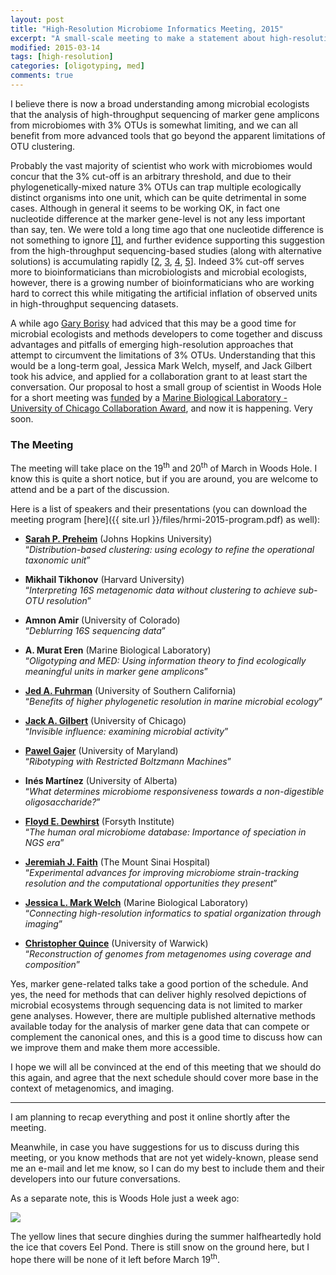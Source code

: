 ```yaml
---
layout: post
title: "High-Resolution Microbiome Informatics Meeting, 2015"
excerpt: "A small-scale meeting to make a statement about high-resolution."
modified: 2015-03-14 
tags: [high-resolution]
categories: [oligotyping, med]
comments: true
---
```


I believe there is now a broad understanding among microbial ecologists that the analysis of high-throughput sequencing of marker gene amplicons from microbiomes with 3% OTUs is somewhat limiting, and we can all benefit from more advanced tools that go beyond the apparent limitations of OTU clustering.

Probably the vast majority of scientist who work with microbiomes would concur that the 3% cut-off is an arbitrary threshold, and due to their phylogenetically-mixed nature 3% OTUs can trap multiple ecologically distinct organisms into one unit, which can be quite detrimental in some cases. Although in general it seems to be working OK, in fact one nucleotide difference at the marker gene-level is not any less important than say, ten. We were told a long time ago that one nucleotide difference is not something to ignore [[1]](http://mmbr.asm.org/content/62/4/1353.full), and further evidence supporting this suggestion from the high-throughput sequencing-based studies (along with alternative solutions) is accumulating rapidly [[2](http://onlinelibrary.wiley.com/doi/10.1111/2041-210X.12114/full), [3](http://www.pnas.org/content/111/28/E2875.full), [4](http://www.nature.com/ismej/journal/v9/n1/full/ismej2014117a.html), [5](http://www.nature.com/ismej/journal/vaop/ncurrent/full/ismej2014195a.html)]. Indeed 3% cut-off serves more to bioinformaticians than microbiologists and microbial ecologists, however, there is a growing number of bioinformaticians who are working hard to correct this while mitigating the artificial inflation of observed units in high-throughput sequencing datasets.

A while ago [Gary Borisy](http://forsyth.org/person/scientist/gary-borisy) had adviced that this may be a good time for microbial ecologists and methods developers to come together and discuss advantages and pitfalls of emerging high-resolution approaches that attempt to circumvent the limitations of 3% OTUs. Understanding that this would be a long-term goal, Jessica Mark Welch, myself, and Jack Gilbert took his advice, and applied for a collaboration grant to at least start the conversation. Our proposal to host a small group of scientist in Woods Hole for a short meeting was [funded](http://www.mbl.edu/blog/first-recipients-of-mbl-uchicagoargonne-collaboration-award-announced/) by a [Marine Biological Laboratory - University of Chicago Collaboration Award](http://www.mbl.edu/research/mbl-uchicagoargonne-collaboration-awards/), and now it is happening. Very soon.

### The Meeting

The meeting will take place on the 19<sup>th</sup> and 20<sup>th</sup> of March in Woods Hole. I know this is quite a short notice, but if you are around, you are welcome to attend and be a part of the discussion.

Here is a list of speakers and their presentations (you can download the meeting program [here]({{ site.url }}/files/hrmi-2015-program.pdf) as well):

* **[Sarah P. Preheim](http://engineering.jhu.edu/dogee/faculty/sarah-preheim/)** (Johns Hopkins University)<br />“*Distribution-based clustering: using ecology to refine the operational taxonomic unit*”
* **Mikhail Tikhonov** (Harvard University)<br />“*Interpreting 16S metagenomic data without clustering to achieve sub-OTU resolution*”* **Amnon Amir** (University of Colorado) <br />“*Deblurring 16S sequencing data*”* **A. Murat Eren** (Marine Biological Laboratory)<br />“*Oligotyping and MED: Using information theory to find ecologically meaningful units in marker gene amplicons*”

* **[Jed A. Fuhrman](http://dornsife.usc.edu/labs/fuhrmanlab)** (University of Southern California)<br /> “*Benefits of higher phylogenetic resolution in marine microbial ecology*”* **[Jack A. Gilbert](http://pondside.uchicago.edu/ecol-evol/people/gilbert.html)** (University of Chicago)<br /> “*Invisible influence: examining microbial activity*”* **[Pawel Gajer](http://medschool.umaryland.edu/facultyresearchprofile/viewprofile.aspx?id=20207)** (University of Maryland) <br />“*Ribotyping with Restricted Boltzmann Machines*”* **Inés Martínez** (University of Alberta)<br />“*What determines microbiome responsiveness towards a non-digestible oligosaccharide?*”* **[Floyd E. Dewhirst](http://forsyth.org/person/scientist/floyd-dewhirst)** (Forsyth Institute)<br />“*The human oral microbiome database: Importance of speciation in NGS era*”

* **[Jeremiah J. Faith](http://www.mountsinai.org/profiles/jeremiah-faith)** (The Mount Sinai Hospital)<br />“*Experimental advances for improving microbiome strain-tracking resolution and the computational opportunities they present*”* **[Jessica L. Mark Welch](http://www.mbl.edu/jbpc/staff/markwelchj/)** (Marine Biological Laboratory)<br />“*Connecting high-resolution informatics to spatial organization through imaging*”* **[Christopher Quince](http://search.warwick.ac.uk/profile?id=MTM3NTAzOGYxODJlYmU%3D)** (University of Warwick)<br />“*Reconstruction of genomes from metagenomes using coverage and composition*”



Yes, marker gene-related talks take a good portion of the schedule. And yes, the need for methods that can deliver highly resolved depictions of microbial ecosystems through sequencing data is not limited to marker gene analyses. However, there are multiple published alternative methods available today for the analysis of marker gene data that can compete or complement the canonical ones, and this is a good time to discuss how can we improve them and make them more accessible.

I hope we will all be convinced at the end of this meeting that we should do this again, and agree that the next schedule should cover more base in the context of metagenomics, and imaging.

---

I am planning to recap everything and post it online shortly after the meeting.

Meanwhile, in case you have suggestions for us to discuss during this meeting, or you know methods that are not yet widely-known, please send me an e-mail and let me know, so I can do my best to include them and their developers into our future conversations.

As a separate note, this is Woods Hole just a week ago:

<a href="{{ site.url }}/images/eel-pond-5.jpg"><img src="{{ site.url }}/images/eel-pond-5.jpg"></a>

The yellow lines that secure dinghies during the summer halfheartedly hold the ice that covers Eel Pond. There is still snow on the ground here, but I hope there will be none of it left before March 19<sup>th</sup>.
